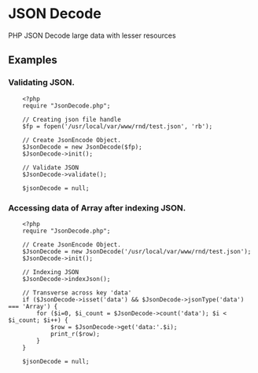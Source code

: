 # JSON Decode
 
PHP JSON Decode large data with lesser resources
 

## Examples
 

### Validating JSON.
 
````
    <?php
    require "JsonDecode.php";
    
    // Creating json file handle
    $fp = fopen('/usr/local/var/www/rnd/test.json', 'rb');

    // Create JsonEncode Object.
    $JsonDecode = new JsonDecode($fp);
    $JsonDecode->init();

    // Validate JSON
    $JsonDecode->validate();

    $jsonDecode = null;
````

### Accessing data of Array after indexing JSON.
 
````
    <?php
    require "JsonDecode.php";
    
    // Create JsonEncode Object.
    $JsonDecode = new JsonDecode('/usr/local/var/www/rnd/test.json');
    $JsonDecode->init();

    // Indexing JSON
    $JsonDecode->indexJson();

    // Transverse across key 'data'
    if ($JsonDecode->isset('data') && $JsonDecode->jsonType('data') === 'Array') {
        for ($i=0, $i_count = $JsonDecode->count('data'); $i < $i_count; $i++) {
            $row = $JsonDecode->get('data:'.$i);
            print_r($row);
        }
    }
    
    $jsonDecode = null;
````

